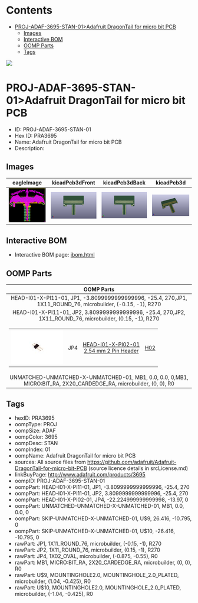 



Contents
========

* [PROJ-ADAF-3695-STAN-01>Adafruit DragonTail for micro bit PCB](#proj-adaf-3695-stan-01adafruit-dragontail-for-micro-bit-pcb)
	* [Images](#images)
	* [Interactive BOM](#interactive-bom)
	* [OOMP Parts](#oomp-parts)
	* [Tags](#tags)
  
![][im]
# PROJ-ADAF-3695-STAN-01>Adafruit DragonTail for micro bit PCB

- ID: PROJ-ADAF-3695-STAN-01
- Hex ID: PRA3695
- Name: Adafruit DragonTail for micro bit PCB
- Description: 

## Images
  
  

|eagleImage|kicadPcb3dFront|kicadPcb3dBack|kicadPcb3d|
| :---: | :---: | :---: | :---: |
|[![eagleImage](eagleImage_140.png)](eagleImage_600.png)|[![kicadPcb3dFront](kicadPcb3dFront_140.png)](kicadPcb3dFront_600.png)|[![kicadPcb3dBack](kicadPcb3dBack_140.png)](kicadPcb3dBack_600.png)|[![kicadPcb3d](kicadPcb3d_140.png)](kicadPcb3d_600.png)|

## Interactive BOM

- Interactive BOM page: [ibom.html](kicad/bom/ibom.html)

## OOMP Parts
  

|OOMP Parts|
| :---: |
|HEAD-I01-X-PI11-01, JP1, -3.8099999999999996, -25.4, 270,JP1, 1X11_ROUND_76, microbuilder, (-0.15, -1), R270|
|HEAD-I01-X-PI11-01, JP2, 3.8099999999999996, -25.4, 270,JP2, 1X11_ROUND_76, microbuilder, (0.15, -1), R270|
|<table><tr><td>![HEAD-I01-X-PI02-01](https://raw.githubusercontent.com/oomlout/oomlout_OOMP_parts/main/HEAD-I01-X-PI02-01/image_140.jpg)</td><td> JP4</td><td>[HEAD-I01-X-PI02-01<br>2.54 mm 2 Pin Header](https://github.com/oomlout/oomlout_OOMP_parts/tree/main/HEAD-I01-X-PI02-01/)</td><td>[H02](https://github.com/oomlout/oomlout_OOMP_parts/tree/main/HEAD-I01-X-PI02-01/)</td></tr></table>|
|UNMATCHED-UNMATCHED-X-UNMATCHED-01, MB1, 0.0, 0.0, 0,MB1, MICRO:BIT_RA, 2X20_CARDEDGE_RA, microbuilder, (0, 0), R0|

## Tags

- hexID: PRA3695
- oompType: PROJ
- oompSize: ADAF
- oompColor: 3695
- oompDesc: STAN
- oompIndex: 01
- oompName: Adafruit DragonTail for micro bit PCB
- sources: All source files from https://github.com/adafruit/Adafruit-DragonTail-for-micro-bit-PCB (source licence details in srcLicense.md)
- linkBuyPage: http://www.adafruit.com/products/3695
- oompID: PROJ-ADAF-3695-STAN-01
- oompPart: HEAD-I01-X-PI11-01, JP1, -3.8099999999999996, -25.4, 270
- oompPart: HEAD-I01-X-PI11-01, JP2, 3.8099999999999996, -25.4, 270
- oompPart: HEAD-I01-X-PI02-01, JP4, -22.224999999999998, -13.97, 0
- oompPart: UNMATCHED-UNMATCHED-X-UNMATCHED-01, MB1, 0.0, 0.0, 0
- oompPart: SKIP-UNMATCHED-X-UNMATCHED-01, U$9, 26.416, -10.795, 0
- oompPart: SKIP-UNMATCHED-X-UNMATCHED-01, U$10, -26.416, -10.795, 0
- rawPart: JP1, 1X11_ROUND_76, microbuilder, (-0.15, -1), R270
- rawPart: JP2, 1X11_ROUND_76, microbuilder, (0.15, -1), R270
- rawPart: JP4, 1X02_OVAL, microbuilder, (-0.875, -0.55), R0
- rawPart: MB1, MICRO:BIT_RA, 2X20_CARDEDGE_RA, microbuilder, (0, 0), R0
- rawPart: U$9, MOUNTINGHOLE2.0, MOUNTINGHOLE_2.0_PLATED, microbuilder, (1.04, -0.425), R0
- rawPart: U$10, MOUNTINGHOLE2.0, MOUNTINGHOLE_2.0_PLATED, microbuilder, (-1.04, -0.425), R0



[im]: kicadPcb3d_450.png

